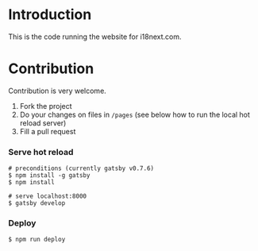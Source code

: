 # Introduction

This is the code running the website for i18next.com.

# Contribution

Contribution is very welcome.

1. Fork the project
1. Do your changes on files in `/pages` (see below how to run the local hot reload server)
1. Fill a pull request

### Serve hot reload

```
# preconditions (currently gatsby v0.7.6)
$ npm install -g gatsby
$ npm install
```

```
# serve localhost:8000
$ gatsby develop
```

### Deploy

`$ npm run deploy`
